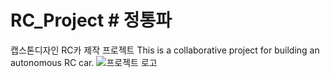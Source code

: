 # RC_Project # 정통파 
캡스톤디자인 RC카 제작 프로젝트 
This is a collaborative project for building an autonomous RC car.
![프로젝트 로고]("C:\Users\USER\OneDrive\Pictures\스크린샷\로고.png")
